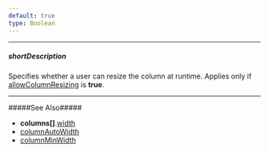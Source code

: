 ```yaml
---
default: true
type: Boolean
---
```

---
##### shortDescription
Specifies whether a user can resize the column at runtime. Applies only if [allowColumnResizing](/api-reference/10%20UI%20Widgets/GridBase/1%20Configuration/allowColumnResizing.md '{basewidgetpath}/Configuration/#allowColumnResizing') is **true**.

---
#####See Also#####
- **columns[]**.[width](/api-reference/10%20UI%20Widgets/GridBase/1%20Configuration/columns/width.md '{basewidgetpath}/Configuration/columns/#width')
- [columnAutoWidth](/api-reference/10%20UI%20Widgets/GridBase/1%20Configuration/columnAutoWidth.md '{basewidgetpath}/Configuration/#columnAutoWidth')
- [columnMinWidth](/api-reference/10%20UI%20Widgets/GridBase/1%20Configuration/columnMinWidth.md '{basewidgetpath}/Configuration/#columnMinWidth')